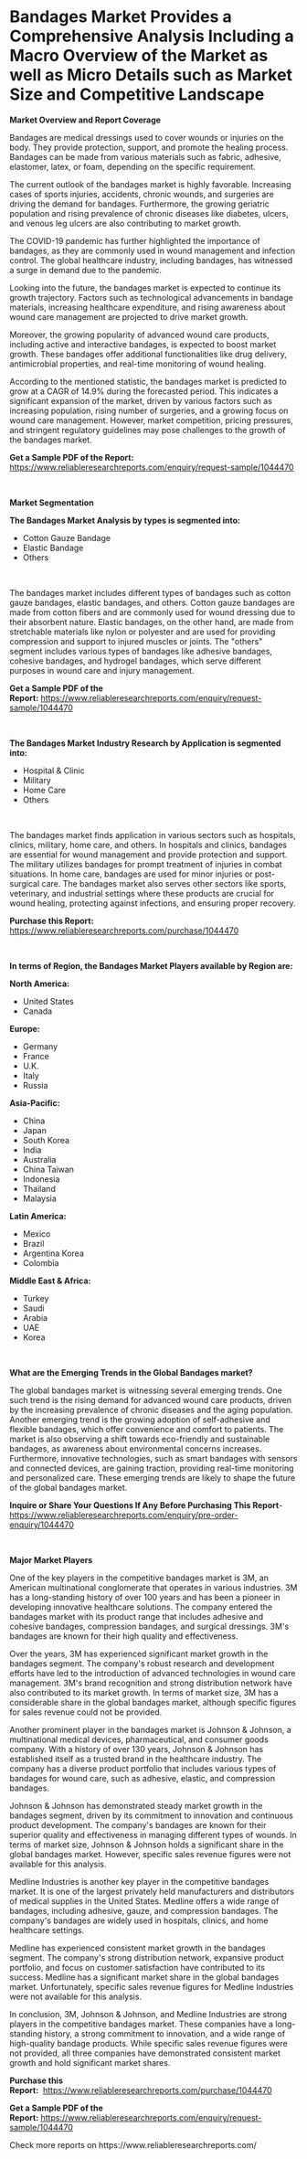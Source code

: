 <p><h1>Bandages Market Provides a Comprehensive Analysis Including a Macro Overview of the Market as well as Micro Details such as Market Size and Competitive Landscape</h1></p><p><strong>Market Overview and Report Coverage</strong></p>
<p><p>Bandages are medical dressings used to cover wounds or injuries on the body. They provide protection, support, and promote the healing process. Bandages can be made from various materials such as fabric, adhesive, elastomer, latex, or foam, depending on the specific requirement.</p><p>The current outlook of the bandages market is highly favorable. Increasing cases of sports injuries, accidents, chronic wounds, and surgeries are driving the demand for bandages. Furthermore, the growing geriatric population and rising prevalence of chronic diseases like diabetes, ulcers, and venous leg ulcers are also contributing to market growth.</p><p>The COVID-19 pandemic has further highlighted the importance of bandages, as they are commonly used in wound management and infection control. The global healthcare industry, including bandages, has witnessed a surge in demand due to the pandemic.</p><p>Looking into the future, the bandages market is expected to continue its growth trajectory. Factors such as technological advancements in bandage materials, increasing healthcare expenditure, and rising awareness about wound care management are projected to drive market growth.</p><p>Moreover, the growing popularity of advanced wound care products, including active and interactive bandages, is expected to boost market growth. These bandages offer additional functionalities like drug delivery, antimicrobial properties, and real-time monitoring of wound healing.</p><p>According to the mentioned statistic, the bandages market is predicted to grow at a CAGR of 14.9% during the forecasted period. This indicates a significant expansion of the market, driven by various factors such as increasing population, rising number of surgeries, and a growing focus on wound care management. However, market competition, pricing pressures, and stringent regulatory guidelines may pose challenges to the growth of the bandages market.</p></p>
<p><strong>Get a Sample PDF of the Report:</strong> <a href="https://www.reliableresearchreports.com/enquiry/request-sample/1044470">https://www.reliableresearchreports.com/enquiry/request-sample/1044470</a></p>
<p>&nbsp;</p>
<p><strong>Market Segmentation</strong></p>
<p><strong>The Bandages Market Analysis by types is segmented into:</strong></p>
<p><ul><li>Cotton Gauze Bandage</li><li>Elastic Bandage</li><li>Others</li></ul></p>
<p>&nbsp;</p>
<p><p>The bandages market includes different types of bandages such as cotton gauze bandages, elastic bandages, and others. Cotton gauze bandages are made from cotton fibers and are commonly used for wound dressing due to their absorbent nature. Elastic bandages, on the other hand, are made from stretchable materials like nylon or polyester and are used for providing compression and support to injured muscles or joints. The "others" segment includes various types of bandages like adhesive bandages, cohesive bandages, and hydrogel bandages, which serve different purposes in wound care and injury management.</p></p>
<p><strong>Get a Sample PDF of the Report:</strong>&nbsp;<a href="https://www.reliableresearchreports.com/enquiry/request-sample/1044470">https://www.reliableresearchreports.com/enquiry/request-sample/1044470</a></p>
<p>&nbsp;</p>
<p><strong>The Bandages Market Industry Research by Application is segmented into:</strong></p>
<p><ul><li>Hospital & Clinic</li><li>Military</li><li>Home Care</li><li>Others</li></ul></p>
<p>&nbsp;</p>
<p><p>The bandages market finds application in various sectors such as hospitals, clinics, military, home care, and others. In hospitals and clinics, bandages are essential for wound management and provide protection and support. The military utilizes bandages for prompt treatment of injuries in combat situations. In home care, bandages are used for minor injuries or post-surgical care. The bandages market also serves other sectors like sports, veterinary, and industrial settings where these products are crucial for wound healing, protecting against infections, and ensuring proper recovery.</p></p>
<p><strong>Purchase this Report:</strong>&nbsp; <a href="https://www.reliableresearchreports.com/purchase/1044470">https://www.reliableresearchreports.com/purchase/1044470</a></p>
<p>&nbsp;</p>
<p><strong>In terms of Region, the Bandages Market Players available by Region are:</strong></p>
<p>
    <p> <strong> North America: </strong>
        <ul>
            <li>United States</li>
            <li>Canada</li>
        </ul>
        </p> 
    <p> <strong> Europe: </strong>
        <ul>
            <li>Germany</li>
            <li>France</li>
            <li>U.K.</li>
            <li>Italy</li>
            <li>Russia</li>
        </ul>
        </p> 
    <p> <strong> Asia-Pacific: </strong>
        <ul>
            <li>China</li>
            <li>Japan</li>
            <li>South Korea</li>
            <li>India</li>
            <li>Australia</li>
            <li>China Taiwan</li>
            <li>Indonesia</li>
            <li>Thailand</li>
            <li>Malaysia</li>
        </ul>
        </p> 
    <p> <strong> Latin America: </strong>
        <ul>
            <li>Mexico</li>
            <li>Brazil</li>
            <li>Argentina Korea</li>
            <li>Colombia</li>
        </ul>
        </p> 
    <p> <strong> Middle East & Africa: </strong>
        <ul>
            <li>Turkey</li>
            <li>Saudi</li>
            <li>Arabia</li>
            <li>UAE</li>
            <li>Korea</li>
        </ul>
    </p>
    </p>
<p>&nbsp;</p>
<p><strong>What are the Emerging Trends in the Global Bandages market?</strong></p>
<p><p>The global bandages market is witnessing several emerging trends. One such trend is the rising demand for advanced wound care products, driven by the increasing prevalence of chronic diseases and the aging population. Another emerging trend is the growing adoption of self-adhesive and flexible bandages, which offer convenience and comfort to patients. The market is also observing a shift towards eco-friendly and sustainable bandages, as awareness about environmental concerns increases. Furthermore, innovative technologies, such as smart bandages with sensors and connected devices, are gaining traction, providing real-time monitoring and personalized care. These emerging trends are likely to shape the future of the global bandages market.</p></p>
<p><strong>Inquire or Share Your Questions If Any Before Purchasing This Report</strong>- <a href="https://www.reliableresearchreports.com/enquiry/pre-order-enquiry/1044470">https://www.reliableresearchreports.com/enquiry/pre-order-enquiry/1044470</a></p>
<p>&nbsp;</p>
<p><strong>Major Market Players</strong></p>
<p><p>One of the key players in the competitive bandages market is 3M, an American multinational conglomerate that operates in various industries. 3M has a long-standing history of over 100 years and has been a pioneer in developing innovative healthcare solutions. The company entered the bandages market with its product range that includes adhesive and cohesive bandages, compression bandages, and surgical dressings. 3M's bandages are known for their high quality and effectiveness.</p><p>Over the years, 3M has experienced significant market growth in the bandages segment. The company's robust research and development efforts have led to the introduction of advanced technologies in wound care management. 3M's brand recognition and strong distribution network have also contributed to its market growth. In terms of market size, 3M has a considerable share in the global bandages market, although specific figures for sales revenue could not be provided.</p><p>Another prominent player in the bandages market is Johnson & Johnson, a multinational medical devices, pharmaceutical, and consumer goods company. With a history of over 130 years, Johnson & Johnson has established itself as a trusted brand in the healthcare industry. The company has a diverse product portfolio that includes various types of bandages for wound care, such as adhesive, elastic, and compression bandages.</p><p>Johnson & Johnson has demonstrated steady market growth in the bandages segment, driven by its commitment to innovation and continuous product development. The company's bandages are known for their superior quality and effectiveness in managing different types of wounds. In terms of market size, Johnson & Johnson holds a significant share in the global bandages market. However, specific sales revenue figures were not available for this analysis.</p><p>Medline Industries is another key player in the competitive bandages market. It is one of the largest privately held manufacturers and distributors of medical supplies in the United States. Medline offers a wide range of bandages, including adhesive, gauze, and compression bandages. The company's bandages are widely used in hospitals, clinics, and home healthcare settings.</p><p>Medline has experienced consistent market growth in the bandages segment. The company's strong distribution network, expansive product portfolio, and focus on customer satisfaction have contributed to its success. Medline has a significant market share in the global bandages market. Unfortunately, specific sales revenue figures for Medline Industries were not available for this analysis.</p><p>In conclusion, 3M, Johnson & Johnson, and Medline Industries are strong players in the competitive bandages market. These companies have a long-standing history, a strong commitment to innovation, and a wide range of high-quality bandage products. While specific sales revenue figures were not provided, all three companies have demonstrated consistent market growth and hold significant market shares.</p></p>
<p><strong>Purchase this Report:</strong>&nbsp;&nbsp;<a href="https://www.reliableresearchreports.com/purchase/1044470">https://www.reliableresearchreports.com/purchase/1044470</a></p>
<p></p>
<p><strong>Get a Sample PDF of the Report:</strong>&nbsp;<a href="https://www.reliableresearchreports.com/enquiry/request-sample/1044470">https://www.reliableresearchreports.com/enquiry/request-sample/1044470</a></p>
<p>Check more reports on https://www.reliableresearchreports.com/</p>